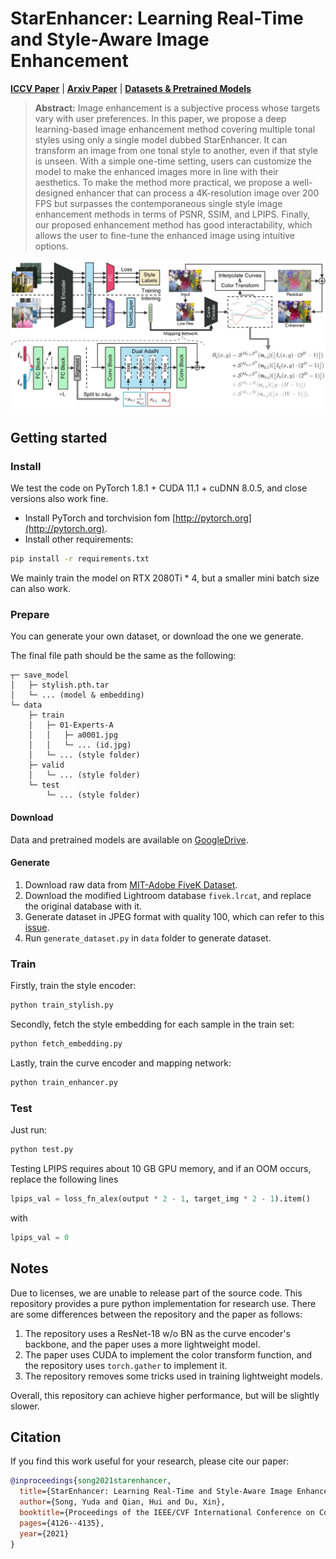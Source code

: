 # StarEnhancer: Learning Real-Time and Style-Aware Image Enhancement

[**ICCV Paper**](https://openaccess.thecvf.com/content/ICCV2021/html/Song_StarEnhancer_Learning_Real-Time_and_Style-Aware_Image_Enhancement_ICCV_2021_paper.html) | [**Arxiv Paper**](https://arxiv.org/abs/2107.12898) | [**Datasets & Pretrained Models**](https://drive.google.com/drive/folders/1RZpzNuyCcZVBALW3xZMvF-UhOD6xjFz3?usp=sharing)

> **Abstract:** 
Image enhancement is a subjective process whose targets vary with user preferences.
In this paper, we propose a deep learning-based image enhancement method covering multiple tonal styles using only a single model dubbed StarEnhancer.
It can transform an image from one tonal style to another, even if that style is unseen.
With a simple one-time setting, users can customize the model to make the enhanced images more in line with their aesthetics.
To make the method more practical, we propose a well-designed enhancer that can process a 4K-resolution image over 200 FPS but surpasses the contemporaneous single style image enhancement methods in terms of PSNR, SSIM, and LPIPS.
Finally, our proposed enhancement method has good interactability, which allows the user to fine-tune the enhanced image using intuitive options.

![StarEnhancer](figs/overall.jpg)

## Getting started

### Install

We test the code on PyTorch 1.8.1 + CUDA 11.1 + cuDNN 8.0.5, and close versions also work fine.

- Install PyTorch and torchvision fom [http://pytorch.org](http://pytorch.org).
- Install other requirements:

```sh
pip install -r requirements.txt
```

We mainly train the model on RTX 2080Ti * 4, but a smaller mini batch size can also work.

### Prepare

You can generate your own dataset, or download the one we generate.

The final file path should be the same as the following:

```
┬─ save_model
│   ├─ stylish.pth.tar
│   └─ ... (model & embedding)
└─ data
    ├─ train
    │   ├─ 01-Experts-A
    │   │   ├─ a0001.jpg
    │   │   └─ ... (id.jpg)
    │   └─ ... (style folder)
    ├─ valid
    │   └─ ... (style folder)
    └─ test
        └─ ... (style folder)
```

#### Download

Data and pretrained models are available on [GoogleDrive](https://drive.google.com/drive/folders/1RZpzNuyCcZVBALW3xZMvF-UhOD6xjFz3?usp=sharing).

#### Generate

1. Download raw data from [MIT-Adobe FiveK Dataset](https://data.csail.mit.edu/graphics/fivek/).
2. Download the modified Lightroom database `fivek.lrcat`, and replace the original database with it.
3. Generate dataset in JPEG format with quality 100, which can refer to this [issue](https://github.com/dvlab-research/DeepUPE/issues/26).
4. Run `generate_dataset.py` in `data` folder to generate dataset.

### Train

Firstly, train the style encoder:

```sh
python train_stylish.py
```

Secondly, fetch the style embedding for each sample in the train set:

```sh
python fetch_embedding.py
```

Lastly, train the curve encoder and mapping network:

```sh
python train_enhancer.py
```

### Test

Just run:

```sh
python test.py
```

Testing LPIPS requires about 10 GB GPU memory, and if an OOM occurs, replace the following lines

```python
lpips_val = loss_fn_alex(output * 2 - 1, target_img * 2 - 1).item()
```

with

```python
lpips_val = 0
```

## Notes

Due to licenses, we are unable to release part of the source code. 
This repository provides a pure python implementation for research use.
There are some differences between the repository and the paper as follows:

1. The repository uses a ResNet-18 w/o BN as the curve encoder's backbone, and the paper uses a more lightweight model.
2. The paper uses CUDA to implement the color transform function, and the repository uses `torch.gather` to implement it.
3. The repository removes some tricks used in training lightweight models.

Overall, this repository can achieve higher performance, but will be slightly slower.

## Citation
If you find this work useful for your research, please cite our paper:

```bibtex
@inproceedings{song2021starenhancer,
  title={StarEnhancer: Learning Real-Time and Style-Aware Image Enhancement},
  author={Song, Yuda and Qian, Hui and Du, Xin},
  booktitle={Proceedings of the IEEE/CVF International Conference on Computer Vision},
  pages={4126--4135},
  year={2021}
}
```
